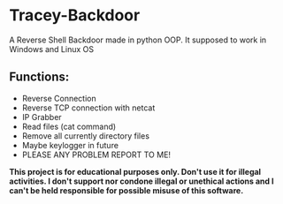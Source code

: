 # Tracey-Backdoor
A Reverse Shell Backdoor made in python OOP.
It supposed to work in Windows and Linux OS

## Functions:
* Reverse Connection
* Reverse TCP connection with netcat
* IP Grabber
* Read files (cat command)
* Remove all currently directory files
* Maybe keylogger in future
* PLEASE ANY PROBLEM REPORT TO ME!





**This project is for educational purposes only. Don't use it for illegal activities. I don't support nor condone illegal or unethical actions and I can't be held responsible for possible misuse of this software.**
